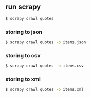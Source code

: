 ## run scrapy
```bash
$ scrapy crawl quotes
```

### storing to json
```bash
$ scrapy crawl quotes -o items.json
```

### storing to csv
```bash
$ scrapy crawl quotes -o items.csv
```

### storing to xml
```bash
$ scrapy crawl quotes -o items.xml
```
